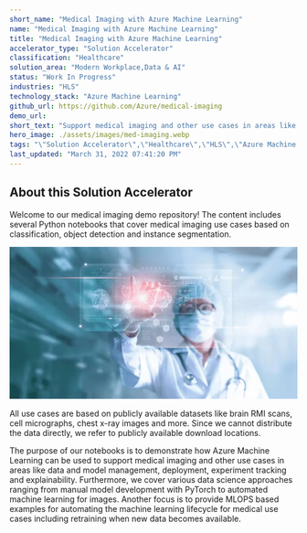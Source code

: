 ```yaml
---
short_name: "Medical Imaging with Azure Machine Learning"
name: "Medical Imaging with Azure Machine Learning"
title: "Medical Imaging with Azure Machine Learning"
accelerator_type: "Solution Accelerator"
classification: "Healthcare"
solution_area: "Modern Workplace,Data & AI"
status: "Work In Progress"
industries: "HLS"
technology_stack: "Azure Machine Learning"
github_url: https://github.com/Azure/medical-imaging
demo_url: 
short_text: "Support medical imaging and other use cases in areas like data and model management, deployment, experiment tracking and explainability"
hero_image: ./assets/images/med-imaging.webp
tags: "\"Solution Accelerator\",\"Healthcare\",\"HLS\",\"Azure Machine Learning\""
last_updated: "March 31, 2022 07:41:20 PM"
---
```

## About this Solution Accelerator

Welcome to our medical imaging demo repository! The content includes several Python notebooks that cover medical imaging use cases based on classification, object detection and instance segmentation.

![Medical Imaging Solution Accelerator](.././assets/images/med-imaging.webp)

All use cases are based on publicly available datasets like brain RMI scans, cell micrographs, chest x-ray images and more. Since we cannot distribute the data directly, we refer to publicly available download locations.

The purpose of our notebooks is to demonstrate how Azure Machine Learning can be used to support medical imaging and other use cases in areas like data and model management, deployment, experiment tracking and explainability. Furthermore, we cover various data science approaches ranging from manual model development with PyTorch to automated machine learning for images. Another focus is to provide MLOPS based examples for automating the machine learning lifecycle for medical use cases including retraining when new data becomes available.
